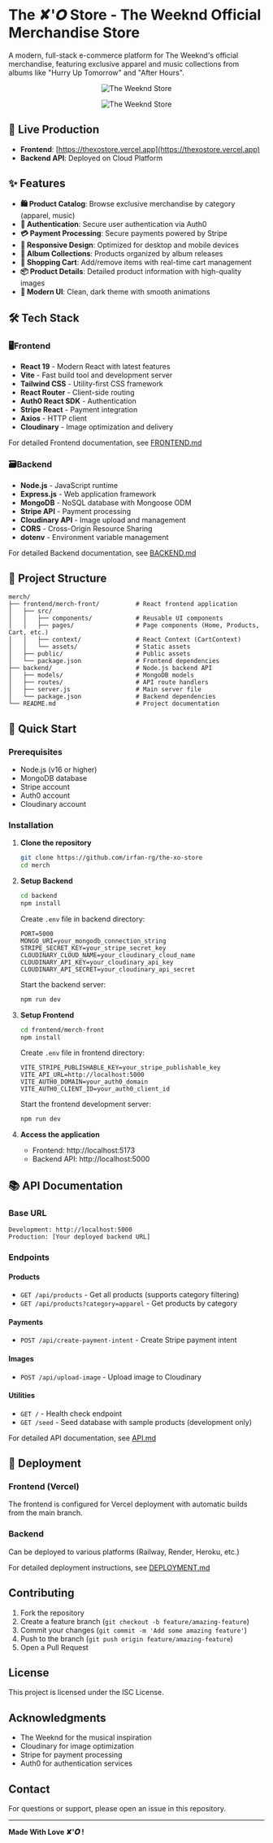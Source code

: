 # The ✘󠁅'𝑶 Store - The Weeknd Official Merchandise Store

A modern, full-stack e-commerce platform for The Weeknd's official merchandise, featuring exclusive apparel and music collections from albums like "Hurry Up Tomorrow" and "After Hours".

<div align="center">

![The Weeknd Store](https://res.cloudinary.com/deqe0oqer/image/upload/v1754410702/favicon_zs1pui.ico)

![The Weeknd Store](https://scontent.fblr11-1.fna.fbcdn.net/v/t39.30808-6/480150864_1185266189636447_8099438829274624942_n.jpg?_nc_cat=100&ccb=1-7&_nc_sid=cc71e4&_nc_ohc=zaa6mkGhkwsQ7kNvwFlksC0&_nc_oc=Adndbati46sbMJdM5gp-lNVLpxjOrupzY70MMSHlXc7RSRRPKdAuCzOjrz811hegvr0&_nc_zt=23&_nc_ht=scontent.fblr11-1.fna&_nc_gid=8pak9axb7Hou3w4T1GgSBA&oh=00_AfXjRObGvWZ_PNC4W8wYZw6hNE-qEulzjh3MKYExd7IgVQ&oe=68A288B5)

</div>

## 🚀 Live Production

- **Frontend**: [https://thexostore.vercel.app](https://thexostore.vercel.app)
- **Backend API**: Deployed on Cloud Platform

## ✨ Features

- **🛍️ Product Catalog**: Browse exclusive merchandise by category (apparel, music)
- **🔐 Authentication**: Secure user authentication via Auth0
- **💳 Payment Processing**: Secure payments powered by Stripe
- **📱 Responsive Design**: Optimized for desktop and mobile devices
- **🎵 Album Collections**: Products organized by album releases
- **🛒 Shopping Cart**: Add/remove items with real-time cart management
- **📦 Product Details**: Detailed product information with high-quality images
- **🎨 Modern UI**: Clean, dark theme with smooth animations

## 🛠️ Tech Stack

### 🖥️Frontend
- **React 19** - Modern React with latest features
- **Vite** - Fast build tool and development server
- **Tailwind CSS** - Utility-first CSS framework
- **React Router** - Client-side routing
- **Auth0 React SDK** - Authentication
- **Stripe React** - Payment integration
- **Axios** - HTTP client
- **Cloudinary** - Image optimization and delivery

For detailed Frontend documentation, see [FRONTEND.md](./docs/FRONTEND.md)

### 🗃️Backend
- **Node.js** - JavaScript runtime
- **Express.js** - Web application framework
- **MongoDB** - NoSQL database with Mongoose ODM
- **Stripe API** - Payment processing
- **Cloudinary API** - Image upload and management
- **CORS** - Cross-Origin Resource Sharing
- **dotenv** - Environment variable management

For detailed Backend documentation, see [BACKEND.md](./docs/BACKEND.md)

## 📁 Project Structure

```
merch/
├── frontend/merch-front/          # React frontend application
│   ├── src/
│   │   ├── components/            # Reusable UI components
│   │   ├── pages/                 # Page components (Home, Products, Cart, etc.)
│   │   ├── context/               # React Context (CartContext)
│   │   └── assets/                # Static assets
│   ├── public/                    # Public assets
│   └── package.json               # Frontend dependencies
├── backend/                       # Node.js backend API
│   ├── models/                    # MongoDB models
│   ├── routes/                    # API route handlers
│   ├── server.js                  # Main server file
│   └── package.json               # Backend dependencies
└── README.md                      # Project documentation
```

## 🚀 Quick Start

### Prerequisites
- Node.js (v16 or higher)
- MongoDB database
- Stripe account
- Auth0 account
- Cloudinary account

### Installation

1. **Clone the repository**
   ```bash
   git clone https://github.com/irfan-rg/the-xo-store
   cd merch
   ```

2. **Setup Backend**
   ```bash
   cd backend
   npm install
   ```

   Create `.env` file in backend directory:
   ```env
   PORT=5000
   MONGO_URI=your_mongodb_connection_string
   STRIPE_SECRET_KEY=your_stripe_secret_key
   CLOUDINARY_CLOUD_NAME=your_cloudinary_cloud_name
   CLOUDINARY_API_KEY=your_cloudinary_api_key
   CLOUDINARY_API_SECRET=your_cloudinary_api_secret
   ```

   Start the backend server:
   ```bash
   npm run dev
   ```

3. **Setup Frontend**
   ```bash
   cd frontend/merch-front
   npm install
   ```

   Create `.env` file in frontend directory:
   ```env
   VITE_STRIPE_PUBLISHABLE_KEY=your_stripe_publishable_key
   VITE_API_URL=http://localhost:5000
   VITE_AUTH0_DOMAIN=your_auth0_domain
   VITE_AUTH0_CLIENT_ID=your_auth0_client_id
   ```

   Start the frontend development server:
   ```bash
   npm run dev
   ```

4. **Access the application**
   - Frontend: http://localhost:5173
   - Backend API: http://localhost:5000

## 📚 API Documentation

### Base URL
```
Development: http://localhost:5000
Production: [Your deployed backend URL]
```

### Endpoints

#### Products
- `GET /api/products` - Get all products (supports category filtering)
- `GET /api/products?category=apparel` - Get products by category

#### Payments
- `POST /api/create-payment-intent` - Create Stripe payment intent

#### Images
- `POST /api/upload-image` - Upload image to Cloudinary

#### Utilities
- `GET /` - Health check endpoint
- `GET /seed` - Seed database with sample products (development only)

For detailed API documentation, see [API.md](./docs/API.md)

## 🚀 Deployment

### Frontend (Vercel)
The frontend is configured for Vercel deployment with automatic builds from the main branch.

### Backend
Can be deployed to various platforms (Railway, Render, Heroku, etc.)

For detailed deployment instructions, see [DEPLOYMENT.md](./docs/DEPLOYMENT.md)

## Contributing

1. Fork the repository
2. Create a feature branch (`git checkout -b feature/amazing-feature`)
3. Commit your changes (`git commit -m 'Add some amazing feature'`)
4. Push to the branch (`git push origin feature/amazing-feature`)
5. Open a Pull Request

## License

This project is licensed under the ISC License.

## Acknowledgments

- The Weeknd for the musical inspiration
- Cloudinary for image optimization
- Stripe for payment processing
- Auth0 for authentication services

## Contact

For questions or support, please open an issue in this repository.

---

**Made With Love ✘󠁅'𝑶 !**